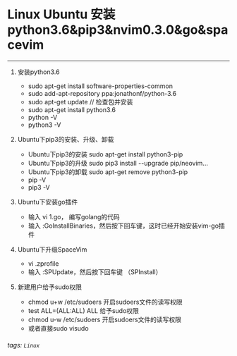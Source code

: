 # Linux Ubuntu 安装python3.6&pip3&nvim0.3.0&go&spacevim
---

1. 安装python3.6 

    - sudo apt-get install software-properties-common
    - sudo add-apt-repository ppa:jonathonf/python-3.6
    - sudo apt-get update // 检查包并安装
    - sudo apt-get install python3.6
    - python -V
    - python3 -V

2. Ubuntu下pip3的安装、升级、卸载

    - Ubuntu下pip3的安装
        sudo apt-get install python3-pip
    - Ubuntu下pip3的升级
        sudo pip3 install --upgrade pip/neovim...
    - Ubuntu下pip3的卸载
        sudo apt-get remove python3-pip
    - pip -V
    - pip3 -V
        
3. Ubuntu下安装go插件
    
    - 输入 vi 1.go， 编写golang的代码
    - 输入 :GoInstallBinaries，然后按下回车键，这时已经开始安装vim-go插件

4. Ubuntu下升级SpaceVim

    - vi .zprofile
    - 输入 :SPUpdate，然后按下回车键 （SPInstall）

5. 新建用户给予sudo权限

    - chmod u+w /etc/sudoers 开启sudoers文件的读写权限
    - test ALL=(ALL:ALL) ALL 给予sudo权限
    - chmod u-w /etc/sudoers 开启sudoers文件的读写权限
    - 或者直接sudo visudo

###### tags: `Linux`
